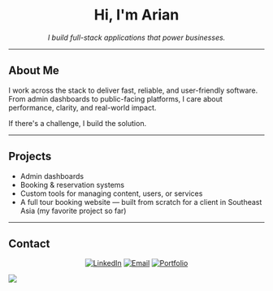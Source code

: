 <h1 align="center">Hi, I'm Arian</h1>

<p align="center"><em>I build full-stack applications that power businesses.</em></p>

---

## About Me

I work across the stack to deliver fast, reliable, and user-friendly software.  
From admin dashboards to public-facing platforms, I care about performance, clarity, and real-world impact.

If there's a challenge, I build the solution.

---

## Projects

- Admin dashboards  
- Booking & reservation systems  
- Custom tools for managing content, users, or services  
- A full tour booking website — built from scratch for a client in Southeast Asia (my favorite project so far)

---

## Contact

<p align="center">
  <a href="https://www.linkedin.com/in/ariankhadem" target="_blank"><img alt="LinkedIn" src="https://img.shields.io/badge/LinkedIn-blue?logo=linkedin&style=for-the-badge" /></a>
  <a href="mailto:ariankhadem4@gmail.comM"><img alt="Email" src="https://img.shields.io/badge/Email-D14836?style=for-the-badge&logo=gmail&logoColor=white" /></a>
  <a href="https://ariankhadem.vercel.app" target="_blank"><img alt="Portfolio" src="https://img.shields.io/badge/Portfolio-Visit-%23007acc?style=for-the-badge&logo=vercel" /></a>
</p>

![](https://komarev.com/ghpvc/?username=calledarian)
